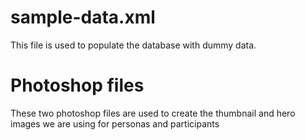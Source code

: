 # sample-data.xml
This file is used to populate the database with dummy data.

# Photoshop files
These two photoshop files are used to create the thumbnail and hero images we are using for personas and participants
